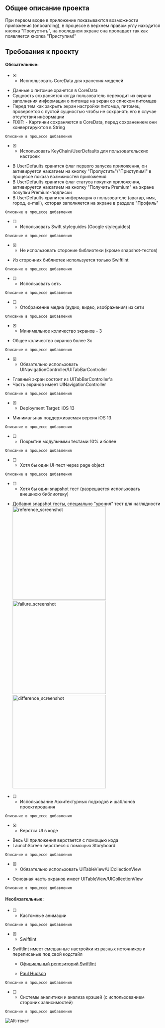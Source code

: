 ## Общее описание проекта
При первом входе в приложение показываются возможности приложения (onboarding), в процессе в верхнем правом углу находится кнопка "Пропустить", на последнем экране она пропадает так как появляется кнопка "Приступим!"

## Требования к проекту
#### Обязательные:
- [X] - Исппользовать CoreData для хранения моделей
* Данные о питомце хранятся в CoreData
* Сущность сохраняется когда пользователь переходит из экрана заполнения информации о питомце на экран со списком питомцев
* Перед тем как закрыть экран настройки питомца, питомец проверяется с пустой сущностью чтобы не сохранять его в случае отсутствия информации
* FIXIT: - Картинки сохраняются в CoreData, перед сохранением они конвертируются в String
```
Описание в процессе добавления
```
- [X] - Использовать KeyChain/UserDefaults для пользовательских настроек
* В UserDefaults хранится флаг первого запуска приложения, он активируется нажатием на кнопку "Пропустить"/"Приступим!" в процессе показа возмжностей приложения
* В UserDefaults хранится флаг статуса покупки приложения, активируется нажатием на кнопку "Получить Premium" на экране покупки Premium-подписки
* В UserDefaults хранится информация о пользователе (аватар, имя, город, e-mail), которая заполняется на экране в разделе "Профиль"
```
Описание в процессе добавления
```
- [ ] - Использовать Swift styleguides (Google styleguides)
```
Описание в процессе добавления
```
- [X] - Не использовать стороние библиотеки (кроме snapshot-тестов)
* Из сторонних библиотек используется только Swiftlint
```
Описание в процессе добавления
```
- [ ] - Использовать сеть
```
Описание в процессе добавления
```
- [ ] - Отображение медиа (аудио, видео, изображения) из сети
```
Описание в процессе добавления
```
- [X] - Минимальное количество экранов - 3
* Общее количество экранов более 3х
```
Описание в процессе добавления
```
- [X] - Обязательно использовать UINavigationController/UITabBarController
* Главный экран состоит из UITabBarController'а
* Часть экранов имеет UINavigationController
```
Описание в процессе добавления
```
- [X] - Deployment Target: iOS 13
* Минимальная поддерживаемая версия iOS 13
```
Описание в процессе добавления
```
- [ ] - Покрытие модульными тестами 10% и более
```
Описание в процессе добавления
```
- [ ] - Хотя бы один UI-тест через page object
```
Описание в процессе добавления
```
- [ ] - Хотя бы один snapshot тест (разрешается использовать внешнюю библиотеку)
* Добавил snapshot тесты, специально "уронил" тест для наглядности
<img width="300" alt="reference_screenshot" src="https://user-images.githubusercontent.com/62261655/133247591-af5ebea5-1ea2-4b6e-a211-5339cd1f0325.png"><img width="300" alt="failure_screenshot" src="https://user-images.githubusercontent.com/62261655/133247644-ae5ae734-7e4b-4ce9-b874-bf1d2b7b8791.png"><img width="300" alt="difference_screenshot" src="https://user-images.githubusercontent.com/62261655/133247692-c3e51f30-7cbf-4f03-80e0-e99376430b26.png">
- [ ] - Использование Архитектурных подходов и шаблонов проектирования
```
Описание в процессе добавления
```
- [X] - Верстка UI в коде
* Весь UI приложения верстается с помощью кода
* LaunchScreen верстаеся с помощью Storyboard
```
Описание в процессе добавления
```
- [X] - Обязательно использовать UITableView/UICollectionView
* Основная часть экранов имеет UITableView/UICollectionView
```
Описание в процессе добавления
```
#### Необязательные:
- [ ] - Кастомные анимации
```
Описание в процессе добавления
```
- [X] - Swiftlint
* Swiftlint имеет смешанные настройки из разных источников и переписаные под свой кодстайл

    * [Официальный репозиторий Swiftlint](https://github.com/realm/SwiftLint/)

    * [Paul Hudson](https://github.com/twostraws/Unwrap)
```
Описание в процессе добавления
```
- [ ] - Системы аналитики и анализа крэшей (с использованием стороних зависимостей)
```
Описание в процессе добавления
```
![Alt-текст](https://upload.wikimedia.org/wikipedia/commons/9/9b/Sberbank_Logo_2020.svg "Сбербанк")
